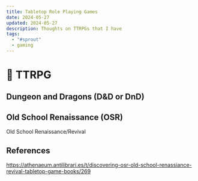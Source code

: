 ```yaml
---
title: Tabletop Role Playing Games
date: 2024-05-27
updated: 2024-05-27
description: Thoughts on TTRPGs that I have
tags:
  - "#sprout"
  - gaming
---
```

# 🏰 TTRPG

## Dungeon and Dragons (D&D or DnD)

## Old School Renaissance (OSR)

Old School Renaissance/Revival

## References
https://athenaeum.antilibrari.es/t/discovering-osr-old-school-renassiance-revival-tabletop-game-books/269

